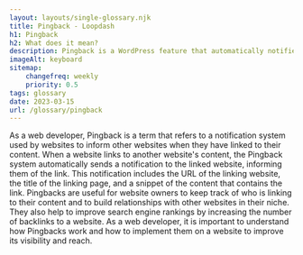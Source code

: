 ```yaml
--- 
layout: layouts/single-glossary.njk
title: Pingback - Loopdash
h1: Pingback
h2: What does it mean?
description: Pingback is a WordPress feature that automatically notifies a website when another website links to its content, allowing for easier cross-referencing and backlinking.
imageAlt: keyboard
sitemap:
	changefreq: weekly
	priority: 0.5
tags: glossary
date: 2023-03-15
url: /glossary/pingback
---
```


As a web developer, Pingback is a term that refers to a notification system used by websites to inform other websites when they have linked to their content. When a website links to another website's content, the Pingback system automatically sends a notification to the linked website, informing them of the link. This notification includes the URL of the linking website, the title of the linking page, and a snippet of the content that contains the link. Pingbacks are useful for website owners to keep track of who is linking to their content and to build relationships with other websites in their niche. They also help to improve search engine rankings by increasing the number of backlinks to a website. As a web developer, it is important to understand how Pingbacks work and how to implement them on a website to improve its visibility and reach.
